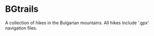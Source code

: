 # BGtrails
A collection of hikes in the Bulgarian mountains. All hikes include '.gpx' navigation files. 
